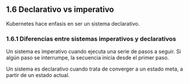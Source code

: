 ## 1.6 Declarativo vs imperativo

Kubernetes hace enfasis en ser un sistema declarativo.

### 1.6.1 Diferencias entre sistemas imperativos y declarativos

Un sistema es imperativo cuando ejecuta una serie de pasos a seguir. Si algún
paso se interrumpe, la secuencia inicia desde el primer paso.

Un sistema es declarativo cuando trata de converger a un estado meta, a partir
de un estado actual.

